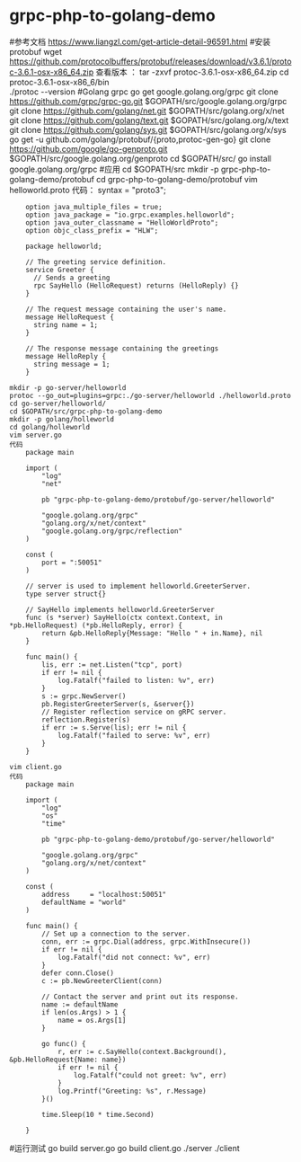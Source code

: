 # grpc-php-to-golang-demo

#参考文档
    https://www.liangzl.com/get-article-detail-96591.html
#安装protobuf
    wget https://github.com/protocolbuffers/protobuf/releases/download/v3.6.1/protoc-3.6.1-osx-x86_64.zip
    查看版本 ：
    tar -zxvf protoc-3.6.1-osx-x86_64.zip
    cd protoc-3.6.1-osx-x86_6/bin  
    ./protoc --version
#Golang grpc
    go get google.golang.org/grpc
    git clone https://github.com/grpc/grpc-go.git $GOPATH/src/google.golang.org/grpc
    git clone https://github.com/golang/net.git $GOPATH/src/golang.org/x/net
    git clone https://github.com/golang/text.git $GOPATH/src/golang.org/x/text
    git clone https://github.com/golang/sys.git $GOPATH/src/golang.org/x/sys
    go get -u github.com/golang/protobuf/{proto,protoc-gen-go}
    git clone https://github.com/google/go-genproto.git $GOPATH/src/google.golang.org/genproto
    cd $GOPATH/src/
    go install google.golang.org/grpc
#应用
    cd $GOPATH/src
    mkdir -p grpc-php-to-golang-demo/protobuf
    cd grpc-php-to-golang-demo/protobuf
    vim helloworld.proto
    代码：
        syntax = "proto3";
        
        option java_multiple_files = true;
        option java_package = "io.grpc.examples.helloworld";
        option java_outer_classname = "HelloWorldProto";
        option objc_class_prefix = "HLW";
        
        package helloworld;
        
        // The greeting service definition.
        service Greeter {
          // Sends a greeting
          rpc SayHello (HelloRequest) returns (HelloReply) {}
        }
        
        // The request message containing the user's name.
        message HelloRequest {
          string name = 1;
        }
        
        // The response message containing the greetings
        message HelloReply {
          string message = 1;
        }
    
    mkdir -p go-server/helloworld
    protoc --go_out=plugins=grpc:./go-server/helloworld ./helloworld.proto
    cd go-server/helloworld/
    cd $GOPATH/src/grpc-php-to-golang-demo
    mkdir -p golang/holleworld
    cd golang/holleworld
    vim server.go 
    代码
        package main
        
        import (
            "log"
            "net"
        
            pb "grpc-php-to-golang-demo/protobuf/go-server/helloworld"
        
            "google.golang.org/grpc"
            "golang.org/x/net/context"
            "google.golang.org/grpc/reflection"
        )
        
        const (
            port = ":50051"
        )
        
        // server is used to implement helloworld.GreeterServer.
        type server struct{}
        
        // SayHello implements helloworld.GreeterServer
        func (s *server) SayHello(ctx context.Context, in *pb.HelloRequest) (*pb.HelloReply, error) {
            return &pb.HelloReply{Message: "Hello " + in.Name}, nil
        }
        
        func main() {
            lis, err := net.Listen("tcp", port)
            if err != nil {
                log.Fatalf("failed to listen: %v", err)
            }
            s := grpc.NewServer()
            pb.RegisterGreeterServer(s, &server{})
            // Register reflection service on gRPC server.
            reflection.Register(s)
            if err := s.Serve(lis); err != nil {
                log.Fatalf("failed to serve: %v", err)
            }
        }
        
    vim client.go
    代码
        package main
        
        import (
            "log"
            "os"
            "time"
        
            pb "grpc-php-to-golang-demo/protobuf/go-server/helloworld"
        
            "google.golang.org/grpc"
            "golang.org/x/net/context"
        )
        
        const (
            address     = "localhost:50051"
            defaultName = "world"
        )
        
        func main() {
            // Set up a connection to the server.
            conn, err := grpc.Dial(address, grpc.WithInsecure())
            if err != nil {
                log.Fatalf("did not connect: %v", err)
            }
            defer conn.Close()
            c := pb.NewGreeterClient(conn)
        
            // Contact the server and print out its response.
            name := defaultName
            if len(os.Args) > 1 {
                name = os.Args[1]
            }
        
            go func() {
                r, err := c.SayHello(context.Background(), &pb.HelloRequest{Name: name})
                if err != nil {
                    log.Fatalf("could not greet: %v", err)
                }
                log.Printf("Greeting: %s", r.Message)
            }()
        
            time.Sleep(10 * time.Second)
        
        }
#运行测试
    go build server.go
    go build client.go
    ./server
    ./client
   